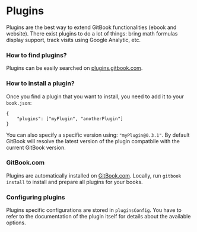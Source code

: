 # Plugins

Plugins are the best way to extend GitBook functionalities (ebook and website). There exist plugins to do a lot of things: bring math formulas display support, track visits using Google Analytic, etc.

### How to find plugins?

Plugins can be easily searched on [plugins.gitbook.com](https://plugins.gitbook.com).


### How to install a plugin?

Once you find a plugin that you want to install, you need to add it to your `book.json`:

```
{
    "plugins": ["myPlugin", "anotherPlugin"]
}
```

You can also specify a specific version using: `"myPlugin@0.3.1"`. By default GitBook will resolve the latest version of the plugin compatbile with the current GitBook version.

### GitBook.com

Plugins are automatically installed on [GitBook.com](https://www.gitbook.com). Locally, run `gitbook install` to install and prepare all plugins for your books.

### Configuring plugins

Plugins specific configurations are stored in `pluginsConfig`. You have to refer to the documentation of the plugin itself for details about the available options.
